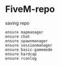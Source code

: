 # FiveM-repo
saving repo
```
ensure mapmanager
ensure chat
ensure spawnmanager
ensure sessionmanager
ensure basic-gamemode
ensure hardcap
ensure rconlog
```
